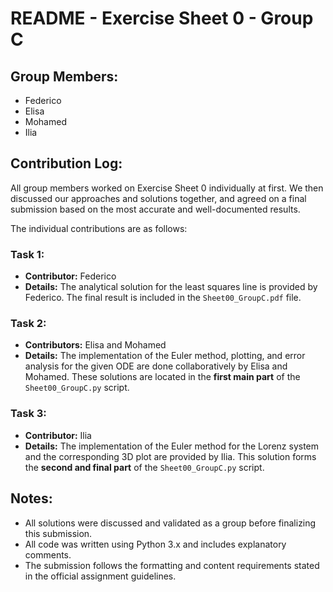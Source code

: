 # README - Exercise Sheet 0 - Group C

## Group Members:
- Federico
- Elisa
- Mohamed
- Ilia

## Contribution Log:

All group members worked on Exercise Sheet 0 individually at first. We then discussed our approaches and solutions together, and agreed on a final submission based on the most accurate and well-documented results.

The individual contributions are as follows:

### Task 1:
- **Contributor:** Federico
- **Details:** The analytical solution for the least squares line is provided by Federico. The final result is included in the `Sheet00_GroupC.pdf` file.

### Task 2:
- **Contributors:** Elisa and Mohamed
- **Details:** The implementation of the Euler method, plotting, and error analysis for the given ODE are done collaboratively by Elisa and Mohamed. These solutions are located in the **first main part** of the `Sheet00_GroupC.py` script.

### Task 3:
- **Contributor:** Ilia
- **Details:** The implementation of the Euler method for the Lorenz system and the corresponding 3D plot are provided by Ilia. This solution forms the **second and final part** of the `Sheet00_GroupC.py` script.

## Notes:
- All solutions were discussed and validated as a group before finalizing this submission.
- All code was written using Python 3.x and includes explanatory comments.
- The submission follows the formatting and content requirements stated in the official assignment guidelines.